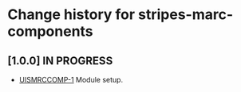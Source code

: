 # Change history for stripes-marc-components

## [1.0.0] IN PROGRESS

- [UISMRCCOMP-1](https://issues.folio.org/browse/UISMRCCOMP-1) Module setup.
